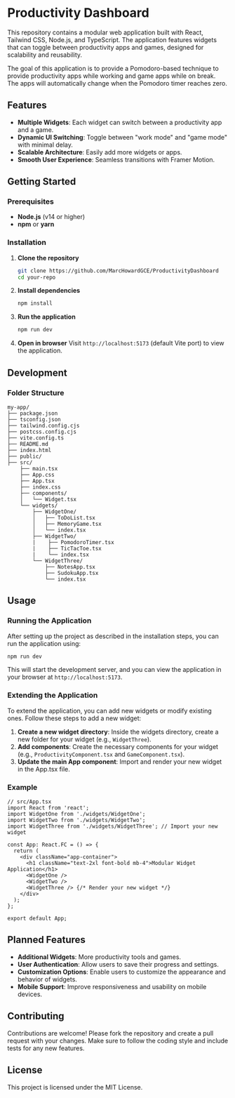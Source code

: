 # Productivity Dashboard

This repository contains a modular web application built with React, Tailwind CSS, Node.js, and TypeScript. The application features widgets that can toggle between productivity apps and games, designed for scalability and reusability.

The goal of this application is to provide a Pomodoro-based technique to provide productivity apps while working and game apps while on break. The apps will automatically change when the Pomodoro timer reaches zero.

## Features
- **Multiple Widgets**: Each widget can switch between a productivity app and a game.
- **Dynamic UI Switching**: Toggle between "work mode" and "game mode" with minimal delay.
- **Scalable Architecture**: Easily add more widgets or apps.
- **Smooth User Experience**: Seamless transitions with Framer Motion.

## Getting Started
### Prerequisites
- **Node.js** (v14 or higher)
- **npm** or **yarn**

### Installation
1. **Clone the repository**
   ```bash
   git clone https://github.com/MarcHowardGCE/ProductivityDashboard
   cd your-repo
   ```
2. **Install dependencies**
   ```bash
   npm install
   ```
3. **Run the application**
   ```bash
   npm run dev
   ```
4. **Open in browser**
   Visit `http://localhost:5173` (default Vite port) to view the application.

## Development
### Folder Structure
```
my-app/
├── package.json
├── tsconfig.json
├── tailwind.config.cjs
├── postcss.config.cjs
├── vite.config.ts
├── README.md
├── index.html
├── public/
├── src/
    ├── main.tsx
    ├── App.css
    ├── App.tsx
    ├── index.css
    ├── components/
    │   └── Widget.tsx
    └── widgets/
        ├── WidgetOne/
        │   ├── ToDoList.tsx
        │   ├── MemoryGame.tsx
        │   └── index.tsx
        ├── WidgetTwo/
        |    ├── PomodoroTimer.tsx
        |    ├── TicTacToe.tsx
        |    └── index.tsx
        └── WidgetThree/
            ├── NotesApp.tsx
            ├── SudokuApp.tsx
            └── index.tsx
```

## Usage
### Running the Application
After setting up the project as described in the installation steps, you can run the application using:
```bash
npm run dev
```
This will start the development server, and you can view the application in your browser at `http://localhost:5173`.

### Extending the Application
To extend the application, you can add new widgets or modify existing ones. Follow these steps to add a new widget:

1. **Create a new widget directory**: Inside the widgets directory, create a new folder for your widget (e.g., `WidgetThree`).
2. **Add components**: Create the necessary components for your widget (e.g., `ProductivityComponent.tsx` and `GameComponent.tsx`).
3. **Update the main App component**: Import and render your new widget in the App.tsx file.

### Example
```tsx
// src/App.tsx
import React from 'react';
import WidgetOne from './widgets/WidgetOne';
import WidgetTwo from './widgets/WidgetTwo';
import WidgetThree from './widgets/WidgetThree'; // Import your new widget

const App: React.FC = () => {
  return (
    <div className="app-container">
      <h1 className="text-2xl font-bold mb-4">Modular Widget Application</h1>
      <WidgetOne />
      <WidgetTwo />
      <WidgetThree /> {/* Render your new widget */}
    </div>
  );
};

export default App;
```

## Planned Features
- **Additional Widgets**: More productivity tools and games.
- **User Authentication**: Allow users to save their progress and settings.
- **Customization Options**: Enable users to customize the appearance and behavior of widgets.
- **Mobile Support**: Improve responsiveness and usability on mobile devices.

## Contributing
Contributions are welcome! Please fork the repository and create a pull request with your changes. Make sure to follow the coding style and include tests for any new features.

## License
This project is licensed under the MIT License.